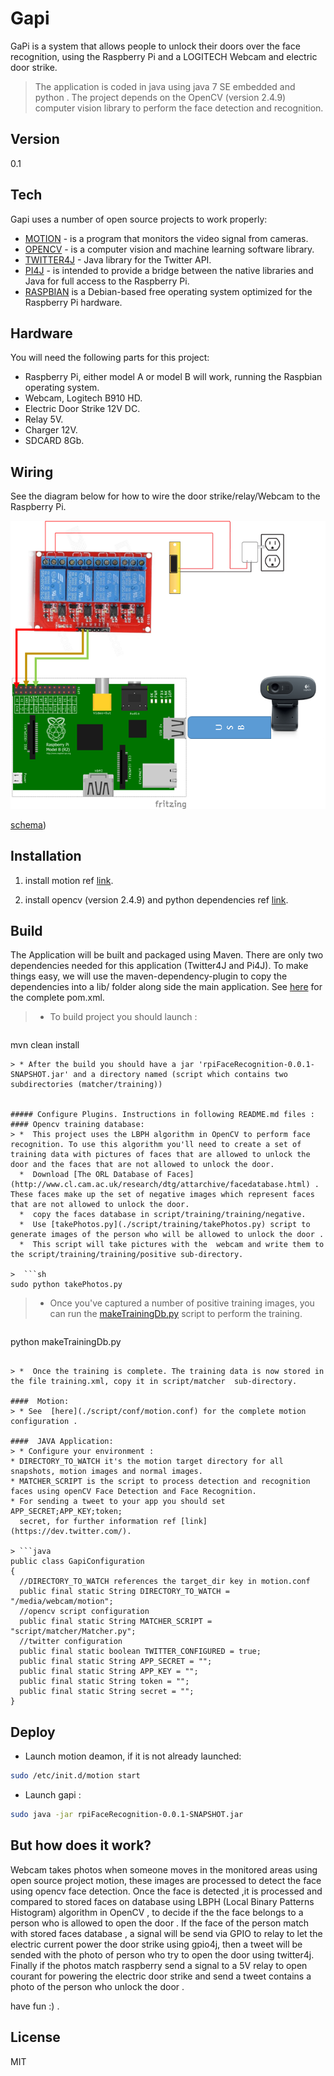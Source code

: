 Gapi
====
GaPi is a system that allows people to unlock their doors over the face recognition, using the Raspberry Pi and a LOGITECH Webcam and electric door strike.

> The application is coded in java using java 7 SE embedded and python .
The project depends on the OpenCV (version 2.4.9) computer vision library to perform the face detection and recognition.     

Version
----

0.1

Tech
-----------

Gapi uses a number of open source projects to work properly:

* [MOTION](http://www.lavrsen.dk/foswiki/bin/view/Motion/WebHome) -  is a program that monitors the video signal from cameras.
* [OPENCV](http://opencv.org/) -  is a computer vision and machine learning software library.
* [TWITTER4J](http://twitter4j.org/en/index.html) - Java library for the Twitter API.
* [PI4J](http://pi4j.com/) -  is intended to provide a bridge between the native libraries and Java for full access to the Raspberry Pi.
* [RASPBIAN](http://www.raspbian.org/)  is a Debian-based free operating system optimized for the Raspberry Pi hardware.

Hardware
-----------

You will need the following parts for this project:

* Raspberry Pi, either model A or model B will work, running the Raspbian operating system.
* Webcam, Logitech B910 HD.
* Electric Door Strike 12V DC.
* Relay 5V.
* Charger 12V.
* SDCARD 8Gb.


Wiring
--------------
See the diagram below for how to wire the door strike/relay/Webcam to the Raspberry Pi.

![schema](/schema/schema.png?raw=true "shema created with fritzing")


[schema](/https://github.com/arotka/gapi/blob/master/schema/schema.png))

Installation
--------------
1. install motion ref [link](http://www.raspberrypi.org/forums/viewtopic.php?t=18314).

2. install opencv (version 2.4.9) and python dependencies ref [link](https://docs.google.com/document/d/1bgVo24hCK0huoxm9zGC9djL6K0yy0z9GldzSy6SZUQY/pub
).

Build
--------------

The Application will be built and packaged using Maven. There are only two dependencies needed for this application (Twitter4J and Pi4J). To make things easy, we will use the maven-dependency-plugin to copy the dependencies into a lib/ folder along side the main application. See [here](./pom.xml) for the complete pom.xml.

> * To build project you should launch : 

> ```sh
mvn clean install
```
> * After the build you should have a jar 'rpiFaceRecognition-0.0.1-SNAPSHOT.jar' and a directory named (script which contains two subdirectories (matcher/training))    


##### Configure Plugins. Instructions in following README.md files :
#### Opencv training database:
> *  This project uses the LBPH algorithm in OpenCV to perform face recognition. To use this algorithm you'll need to create a set of training data with pictures of faces that are allowed to unlock the door and the faces that are not allowed to unlock the door.
  *  Download [The ORL Database of Faces](http://www.cl.cam.ac.uk/research/dtg/attarchive/facedatabase.html) . These faces make up the set of negative images which represent faces that are not allowed to unlock the door. 
  *  copy the faces database in script/training/training/negative.
  *  Use [takePhotos.py](./script/training/takePhotos.py) script to generate images of the person who will be allowed to unlock the door .
  *  This script will take pictures with the  webcam and write them to the script/training/training/positive sub-directory.
    
>  ```sh
sudo python takePhotos.py
```

>  *  Once you've captured a number of positive training images, you can run the [makeTrainingDb.py](./script/training/makeTrainingDb.py) script to perform the training. 

>  ```sh
python makeTrainingDb.py
```

> *  Once the training is complete. The training data is now stored in the file training.xml, copy it in script/matcher  sub-directory.
  
####  Motion:
> * See  [here](./script/conf/motion.conf) for the complete motion configuration .

####  JAVA Application:
> * Configure your environment :
* DIRECTORY_TO_WATCH it's the motion target directory for all snapshots, motion images and normal images.
* MATCHER_SCRIPT is the script to process detection and recognition faces using openCV Face Detection and Face Recognition.
* For sending a tweet to your app you should set APP_SECRET;APP_KEY;token;
  secret, for further information ref [link](https://dev.twitter.com/). 

> ```java
public class GapiConfiguration 
{
  //DIRECTORY_TO_WATCH references the target_dir key in motion.conf
  public final static String DIRECTORY_TO_WATCH = "/media/webcam/motion";
  //opencv script configuration
  public final static String MATCHER_SCRIPT = "script/matcher/Matcher.py";
  //twitter configuration
  public final static boolean TWITTER_CONFIGURED = true;
  public final static String APP_SECRET = "";
  public final static String APP_KEY = "";
  public final static String token = "";
  public final static String secret = "";
}
```

Deploy 
--------------

* Launch motion deamon, if it is not already launched:

```sh
sudo /etc/init.d/motion start
```

* Launch gapi :

```sh
sudo java -jar rpiFaceRecognition-0.0.1-SNAPSHOT.jar
```
But how does it work?
-----------

Webcam takes photos when someone moves in the monitored areas using open source project motion, 
these images are processed to detect the face using opencv face detection.
Once the face is detected ,it is processed and compared to stored faces on database using LBPH (Local Binary Patterns Histogram) algorithm in OpenCV , 
to decide if the the face belongs to a person who is allowed to open the door .
If the face of the person match with stored faces database , a signal will be send via GPIO to relay to let the electric current power the door strike using gpio4j, then a tweet will be sended with the photo of person who try to open the door using twitter4j.
Finally if the photos match raspberry send a signal to a 5V relay to open courant for powering the electric door strike and send a tweet contains a photo of the person who unlock the door .

have fun :) .

License
----

MIT